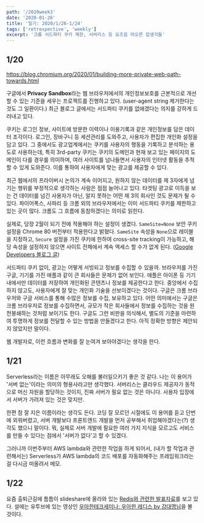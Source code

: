 ```yaml
---
path: '/2020week3'
date: '2020-01-26'
title: '일기: 2020/1/26-1/24'
tags: ['retrospective', 'weekly']
excerpt: '크롬 서드파티 쿠키 제한, 서버리스 등 요즈음 떠오른 잡생각들'
---
```


## 1/20

https://blog.chromium.org/2020/01/building-more-private-web-path-towards.html

구글에서 **Privacy Sandbox**라는 웹 브라우저에서의 개인정보보호를 근본적으로 개선할 수 있는 기준을 세우는 프로젝트를 진행하고 있다. (user-agent string 제거한다는 것도 그 일환이다.) 최근 블로그 글에서는 서드파티 쿠키를 없애겠다는 의지를 강하게 드러내고 있다.

쿠키는 로그인 정보, 사이트에 방문한 이력이나 이용기록과 같은 개인정보를 담은 데이터 조각이다. 로그인, 장바구니 등 세션관리를 도와주고, 사용자가 편집한 개인화 설정을 담고 있다. 그 중에서도 광고업계에서는 쿠키를 사용자의 행동을 기록하고 분석하는 용도로 사용하는데, 특히 3rd-party 쿠키는 쿠키의 도메인과 현재 보고 있는 페이지의 도메인이 다를 경우를 의미하며, 여러 사이트를 넘나들면서 사용자의 인터넷 활동을 추적할 수 있게 도와준다. 이를 통하여 사용자에게 맞는 광고를 제공할 수 있다.

최근 웹에서의 프라이버시 논의가 계속 이어지고, 원하지 않는 데이터를 제 3자에게 넘기는 행위를 부정적으로 생각하는 사람은 점점 늘어나고 있다. 타겟팅 광고로 이득을 보는 건 데이터를 넘긴 사용자가 아닌, 알지 못하는 어떤 제 3의 회사인 것도 문제가 될 수 있다. 파이어폭스, 사파리 등 크롬 외의 브라우저에서는 이미 서드파티 쿠키를 제한하고 있는 곳이 많다. 크롬도 그 흐름에 동참하겠다는 의미로 읽힌다.

실제로, 당장 2월이 되기 전에 적용해야 하는 설정이 생겼다. `SameSite=None` 보안 쿠키 설정을 Chrome 80 버전부터 적용한다고 밝혔다. `SameSite` 속성을 `None`으로 레이블을 지정하고, `Secure` 설정을 가진 쿠키에 한하여 cross-site tracking이 가능하고, 해당 속성을 설정하지 않으면 사이트 전체에서 계속 액세스 할 수가 없게 된다. ([Google Developers 블로그 글](https://developers-kr.googleblog.com/2020/01/developers-get-ready-for-new.html))

서드파티 쿠키 없이, 광고는 어떻게 서빙되고 정보를 수집할 수 있을까. 브라우저를 가진 구글, 기기를 가진 애플과 같이 큰 회사들은 문제가 없어 보인다. 애플은 아이폰 등 기기 내에서만 데이터를 저장하여 개인화된 콘텐츠나 정보를 제공한다고 한다. 중앙에서 수집하지 않고도, 사용자에게 잘 맞는 개인화 기술을 선보이겠다는 것이다. 구글은 크롬 브라우저와 구글 서비스를 통해 수많은 정보를 수집, 보유하고 있다. 어떤 의미에서는 구글은 크롬 브라우저로 정보를 수집하면서, 규모가 작은 회사들에서 정보를 수집하는 것을 원천봉쇄하는 것처럼 보이기도 한다. 구글도 그런 비판을 의식해서, 별도의 기준을 마련하여 투명하게 정보를 전달할 수 있는 방법을 만들겠다고 한다. 아직 정확한 방향은 제안되지 않았지만 말이다.

웹 개발자로, 이런 흐름과 변화를 잘 눈여겨 보아야겠다는 생각을 한다.

## 1/21

Serverless라는 이름은 아무래도 오해를 불러일으키기 좋은 것 같다. 나는 이 용어가 '서버 없는'이라는 의미의 형용사라고만 생각했다. 서버리스는 클라우드 제공자가 동적으로 머신 자원을 할당하는 것이지, 진짜 서버가 필요 없는 것은 아니다. 사용자 입장에서 서버가 가려져 있는 것은 맞지만.

한편 참 잘 지은 이름이라는 생각도 든다. 코딩 잘 모르던 시절에도 이 용어를 듣고 단번에 외워버렸고, 서버 개발보다 프론트엔드 개발을 먼저 공부해서 취업해야겠다는(?) 생각도 했으니 말이다. 뭐, 실제로 서버 개발에 필요한 여러 가지 지식을 모르고도 서비스를 만들 수 있다는 점에서 '서버가 없다'고 할 수 있겠다.

그러니까 이번주부터 AWS lambda와 관련한 작업을 하게 되어서, (내가 할 작업과 관련해서는) Serverless가 AWS lambda의 코드 배포를 자동화해주는 프레임워크라는 걸 다시금 떠올려서 메모.

## 1/22

요즘 출퇴근길에 틈틈이 slideshare에 올라와 있는 [Redis와 관련한 발표자료](https://www.slideshare.net/charsyam2/redis-196314086)를 보고 있다. 설에는 유투브에 있는 영상인 [우아한테크세미나: 우아한 레디스 by 강대명님](https://youtu.be/mPB2CZiAkKM)을 볼 것이다.
